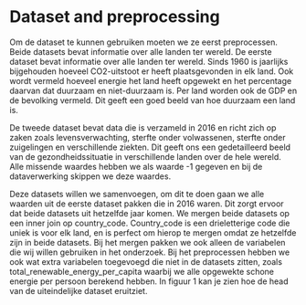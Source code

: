 # Dataset and preprocessing

Om de dataset te kunnen gebruiken moeten we ze eerst preprocessen. Beide datasets bevat informatie over alle landen ter wereld. De eerste dataset bevat informatie over alle landen ter wereld. Sinds 1960 is jaarlijks bijgehouden hoeveel CO2-uitstoot er heeft plaatsgevonden in elk land. Ook wordt vermeld hoeveel energie het land heeft opgewekt en het percentage daarvan dat duurzaam en niet-duurzaam is. Per land worden ook de GDP en de bevolking vermeld. Dit geeft een goed beeld van hoe duurzaam een land is.

De tweede dataset bevat data die is verzameld in 2016 en richt zich op zaken zoals levensverwachting, sterfte onder volwassenen, sterfte onder zuigelingen en verschillende ziekten. Dit geeft ons een gedetailleerd beeld van de gezondheidssituatie in verschillende landen over de hele wereld.
Alle missende waardes hebben we als waarde -1 gegeven en bij de dataverwerking skippen we deze waardes.

Deze datasets willen we samenvoegen, om dit te doen gaan we alle waarden uit de eerste dataset pakken die in 2016 waren. Dit zorgt ervoor dat beide datasets uit hetzelfde jaar komen. We mergen beide datasets op een inner join op country_code. Country_code is een drieletterige code die uniek is voor elk land, en is perfect om hierop te mergen omdat ze hetzelfde zijn in beide datasets. Bij het mergen pakken we ook alleen de variabelen die wij willen gebruiken in het onderzoek.
Bij het preprocessen hebben we ook wat extra variabelen toegevoegd die niet in de datasets zitten, zoals total_renewable_energy_per_capita waarbij we alle opgewekte schone energie per persoon berekend hebben. In figuur 1 kan je zien hoe de head van de uiteindelijke dataset eruitziet.

